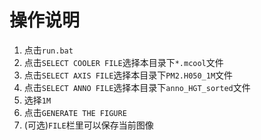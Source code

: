 # 操作说明

1. 点击`run.bat`
2. 点击`SELECT COOLER FILE`选择本目录下`*.mcool`文件
3. 点击`SELECT AXIS FILE`选择本目录下`PM2.H050_1M`文件
4. 点击`SELECT ANNO FILE`选择本目录下`anno_HGT_sorted`文件
5. 选择`1M`
6. 点击`GENERATE THE FIGURE`
7. (可选)`FILE`栏里可以保存当前图像